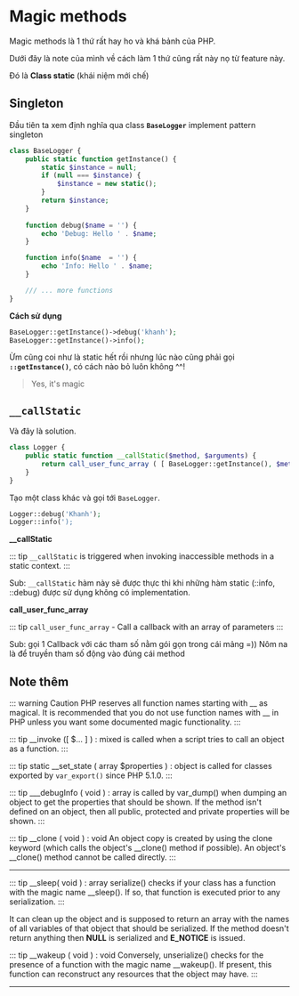 # Magic methods

Magic methods là 1 thứ rất hay ho và khá bảnh của PHP. 

Dưới đây là note của mình về cách làm 1 thứ cũng rất này nọ từ feature này. 

Đó là **Class static** (khái niệm mới chế)

## Singleton 

Đầu tiên ta xem định nghĩa qua class **`BaseLogger`** implement pattern singleton 

```php
class BaseLogger {
	public static function getInstance() {
		static $instance = null;
		if (null === $instance) {
			$instance = new static();
		}
		return $instance;
    }
    
    function debug($name = '') {
        echo 'Debug: Hello ' . $name;
    }

    function info($name  = '') {
        echo 'Info: Hello ' . $name;
    }

    /// ... more functions 
}
```

**Cách sử dụng**

```php
BaseLogger::getInstance()->debug('khanh'); 
BaseLogger::getInstance()->info(); 
```

Ừm cũng coi như là static hết rồi nhưng lúc nào cũng phải gọi **`::getInstance()`**, có cách nào bỏ luôn không ^^! 

> Yes, it's magic 

## `__callStatic`

Và đây là solution. 

```php
class Logger {
	public static function __callStatic($method, $arguments) {
		return call_user_func_array ( [ BaseLogger::getInstance(), $method ] , $arguments);
    }
}
```

Tạo một class khác và gọi tới `BaseLogger`.  

```php
Logger::debug('Khanh'); 
Logger::info('); 
```

**__callStatic**

::: tip
`__callStatic` is triggered when invoking inaccessible methods in a static context.
:::

Sub: `__callStatic` hàm này sẽ được thực thi khi những hàm static (::info, ::debug) được sử dụng không có implementation. 

**call_user_func_array**

::: tip
`call_user_func_array` - Call a callback with an array of parameters
:::

Sub: gọi 1 Callback với các tham số nằm gói gọn trong cái mảng =)) Nôm na là để truyền tham số động vào đúng cái method

## Note thêm

::: warning Caution
PHP reserves all function names starting with __ as magical. It is recommended that you do not use function names with __ in PHP unless you want some documented magic functionality.
:::


::: tip __invoke ([ $... ] ) : mixed
is called when a script tries to call an object as a function.
:::


::: tip static __set_state ( array $properties ) : object
is called for classes exported by `var_export()` since PHP 5.1.0.
:::


::: tip ___debugInfo ( void ) : array
is called by var_dump() when dumping an object to get the properties that should be shown. If the method isn't defined on an object, then all public, protected and private properties will be shown.
:::



::: tip __clone ( void ) : void
An object copy is created by using the clone keyword (which calls the object's __clone() method if possible). An object's __clone() method cannot be called directly.
:::

---

::: tip __sleep( void ) : array
serialize() checks if your class has a function with the magic name __sleep(). If so, that function is executed prior to any serialization.
:::

It can clean up the object and is supposed to return an array with the names of all variables of that object that should be serialized. If the method doesn't return anything then **NULL** is serialized and **E_NOTICE** is issued.

::: tip __wakeup ( void ) : void
Conversely, unserialize() checks for the presence of a function with the magic name __wakeup(). If present, this function can reconstruct any resources that the object may have.
:::

---